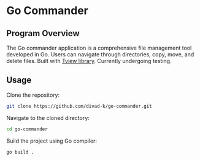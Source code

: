 # Go Commander
## Program Overview
The Go commander application is a comprehensive file management tool developed in Go. Users can navigate through directories, copy, move, and delete files. Built with [Tview library](https://github.com/rivo/tview). Currently undergoing testing.

## Usage

Clone the repository:
```bash
git clone https://github.com/divad-k/go-commander.git
```
Navigate to the cloned directory:
```bash
cd go-commander
```
Build the project using Go compiler:
```bash
go build .
```
